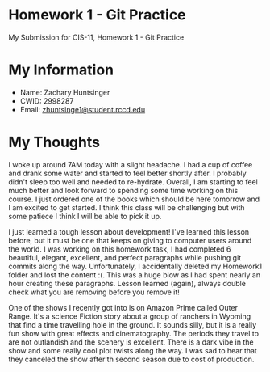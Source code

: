 # Homework 1 - Git Practice

My Submission for CIS-11, Homework 1 - Git Practice

# My Information 

* Name: Zachary Huntsinger
* CWID: 2998287
* Email: zhuntsinge1@student.rccd.edu

# My Thoughts

I woke up around 7AM today with a slight headache. I had a cup of coffee and drank some water and 
started to feel better shortly after. I probably didn't sleep too well and needed to re-hydrate. Overall,
I am starting to feel much better and look forward to spending some time working on this course. I
just ordered one of the books which should be here tomorrow and I am excited to get started. I think this
class will be challenging but with some patiece I think I will be able to pick it up. 

I just learned a tough lesson about development! I've learned this lesson before, but it must be one that keeps
on giving to computer users around the world. I was working on this homework task, I had completed 6 beautiful, elegant,
excellent, and perfect paragraphs while pushing git commits along the way. Unfortunately, I accidentally deleted
my Homework1 folder and lost the content :(. This was a huge blow as I had spent nearly an hour creating these paragraphs.
Lesson learned (again), always double check what you are removing before you remove it!

One of the shows I recently got into is on Amazon Prime called Outer Range. It's a science Fiction story about a group of 
ranchers in  Wyoming that find a time travelling hole in the ground. It sounds silly, but it is a really fun show 
with great effects and cinematography. The periods they travel to are not outlandish and the scenery is excellent. There
is a dark vibe in the show and some really cool plot twists along the way. I was sad to hear that they canceled the show
after th second season due to cost of production.


